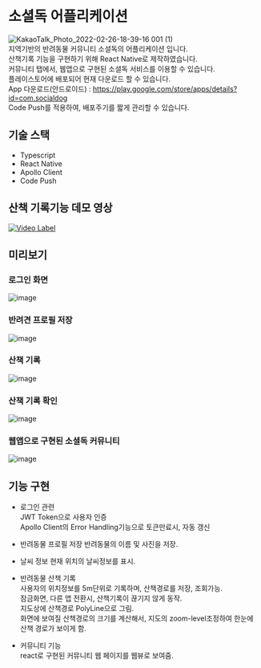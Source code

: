 # 소셜독 어플리케이션
![KakaoTalk_Photo_2022-02-26-18-39-16 001 (1)](https://user-images.githubusercontent.com/61589338/177762295-fccfefd1-f17e-4c54-b9a9-12c6162b7228.png)      
지역기반의 반려동물 커뮤니티 소셜독의 어플리케이션 입니다.     
산책기록 기능을 구현하기 위해 React Native로 제작하였습니다.   
커뮤니티 탭에서, 웹앱으로 구현된 소셜독 서비스를 이용할 수 있습니다.  
플레이스토어에 배포되어 현재 다운로드 할 수 있습니다.  
App 다운로드(안드로이드) : https://play.google.com/store/apps/details?id=com.socialdog    
Code Push를 적용하여, 배포주기를 짧게 관리할 수 있습니다.


## 기술 스택
 * Typescript
 * React Native
 * Apollo Client
 * Code Push

## 산책 기록기능 데모 영상
[![Video Label](http://img.youtube.com/vi/lpWQvNLFCIo/0.jpg)](https://youtu.be/lpWQvNLFCIo)

## 미리보기
### 로그인 화면
![image](https://user-images.githubusercontent.com/61589338/185923431-8f568f54-d500-4f81-9c3d-1202c94b661e.png)
### 반려견 프로필 저장
![image](https://user-images.githubusercontent.com/61589338/185923471-56d4b46c-8c18-4393-80dd-bc3232e85aec.png)
### 산책 기록
![image](https://user-images.githubusercontent.com/61589338/185923521-6710536a-f9c9-4980-a774-489d242c8c1c.png)
### 산책 기록 확인
![image](https://user-images.githubusercontent.com/61589338/185923578-13bf169f-6e2b-4b7b-9158-6597491b22fd.png)
### 웹앱으로 구현된 소셜독 커뮤니티
![image](https://user-images.githubusercontent.com/61589338/185923650-328ca851-0ffe-43b1-a7e0-d083603861f0.png)


## 기능 구현
 - 로그인 관련  
 JWT Token으로 사용자 인증  
 Apollo Client의 Error Handling기능으로 토큰만료시, 자동 갱신

 - 반려동물 프로필 저장
 반려동물의 이름 및 사진을 저장.

 - 날씨 정보
 현재 위치의 날씨정보를 표시.

 - 반려동물 산책 기록    
 사용자의 위치정보를 5m단위로 기록하며, 산책경로를 저장, 조회가능.  
 잠금화면, 다른 앱 전환시, 산책기록이 끊기지 않게 동작.  
 지도상에 산책경로 PolyLine으로 그림.  
 화면에 보여질 산책경로의 크기를 계산해서, 지도의 zoom-level조정하여 한눈에 산책 경로가 보이게 함.
  
 - 커뮤니티 기능  
 react로 구현된 커뮤니티 웹 페이지를 웹뷰로 보여줌.